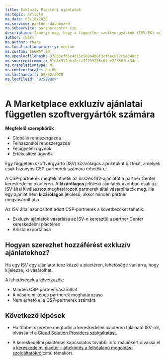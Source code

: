 ```yaml
---
title: Exkluzív Piactéri ajánlatok
ms.topic: article
ms.date: 05/18/2020
ms.service: partner-dashboard
ms.subservice: partnercenter-csp
description: Ismerje meg, hogy a független szoftvergyártók (ISV-EK) milyen exkluzív ajánlatokat biztosítanak, és csak bizonyos CSP-partnerek számára elérhetők.
author: rbars
ms.author: rbars
ms.localizationpriority: medium
ms.custom: SEOMAY.20
ms.openlocfilehash: 87863efd5c4d15c560a488f3cf6ec817c5e34ddc
ms.sourcegitcommit: 51e3c912eba8cfa72733206c0fee22386fbc34aa
ms.translationtype: MT
ms.contentlocale: hu-HU
ms.lasthandoff: 09/22/2020
ms.locfileid: "92529887"
---
```

# <a name="marketplace-exclusive-offers-from-independent-software-vendors"></a>A Marketplace exkluzív ajánlatai független szoftvergyártók számára

**Megfelelő szerepkörök**

- Globális rendszergazda
- Felhasználói rendszergazda
- Felügyeleti ügynök
- Értékesítési ügynök

Egy független szoftvergyártó (ISV) kizárólagos ajánlatokat biztosít, amelyek csak bizonyos CSP-partnerek számára érhetők el.

A CSP-partnerek megtekinthetik az összes ISV-ajánlatot a partner Center kereskedelmi piactéren. A **kizárólagos** jelölésű ajánlatok azonban csak az ISV által kiválasztott meghatározott partnerek által vásárolhatók meg. Ha egy ajánlat nem **kizárólagos** jelölésű, akkor minden partner megvásárolhatja.

Az ISV által azonosított adott CSP-partnerek a következőket tehetik:

- Exkluzív ajánlatok vásárlása az ISV-n keresztül a partner Center kereskedelmi piactéren
- Árlista exportálása

## <a name="how-do-you-gain-access-to-exclusive-offers"></a>Hogyan szerezhet hozzáférést exkluzív ajánlatokhoz?

Ha egy ISV egy ajánlatot tesz közzé a piactéren, lehetősége van arra, hogy kijelezze, ki vásárolhat.

A lehetőségek a következők:

- Minden CSP-partner vásárolhat
- A vásárolni képes partnerek meghatározása
- Nem érhető el a CSP-partnerek számára

## <a name="next-steps"></a>Következő lépések

- Ha többet szeretne megtudni a kereskedelmi piactéren található ISV-ról, olvassa el a [Cloud Solution Providers szolgáltatást](/azure/marketplace/cloud-solution-providers).

- A kereskedelmi piactérsel kapcsolatos további információkért olvassa el a [kereskedelmi piactér – áttekintés a felhőalapú megoldás-szolgáltatókról](csp-commercial-marketplace-overview.md)című témakört.